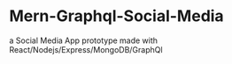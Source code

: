 # Mern-Graphql-Social-Media

a Social Media App prototype made with React/Nodejs/Express/MongoDB/GraphQl 
